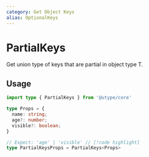 ```yaml
---
category: Get Object Keys
alias: OptionalKeys
---
```


# PartialKeys

<TypeInfo category="Get Object Keys" :alias="['OptionalKeys']" />

Get union type of keys that are partial in object type T.

## Usage

```ts twoslash
import type { PartialKeys } from '@utype/core'

type Props = {
  name: string;
  age?: number;
  visible?: boolean;
}

// Expect: 'age' | 'visible' // [!code highlight]
type PartialKeysProps = PartialKeys<Props>
```
